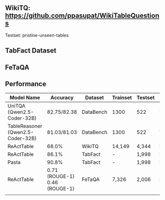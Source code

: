 ## WikiTQ: https://github.com/ppasupat/WikiTableQuestions

Testset: pristine-unseen-tables

## TabFact Dataset

## FeTaQA

## Performance

| Model Name                           | Accuracy                         | Dataset   | Trainset | Testset | Ref           |
| ------------------------------------ | -------------------------------- | --------- | -------- | ------- | ------------- |
| UniTQA <br>(Qwen2.5-Coder-32B)       | 82.75/82.38                      | DataBench | 1300     | 522     | UniTQA        |
| TableReasoner<br>(Qwen2.5-Coder-32B) | 81.03/81.03                      | DataBench | 1300     | 522     | TableReasoner |
| ReActTable                           | 68.0%                            | WikiTQ    | 14,149   | 4,344   | ReActTable    |
| ReActTable                           | 86.1%                            | TabFact   | -        | 1,998   | ReActTable    |
| Pasta                                | 90.8%                            | TabFact   | -        | 1,998   | ReActTable    |
| ReActTable                           | 0.71 (ROUGE-1)<br>0.46 (ROUGE-1) | FeTaQA    | 7,326    | 2,006   | ReActTable    |
|                                      |                                  |           |          |         |               |

